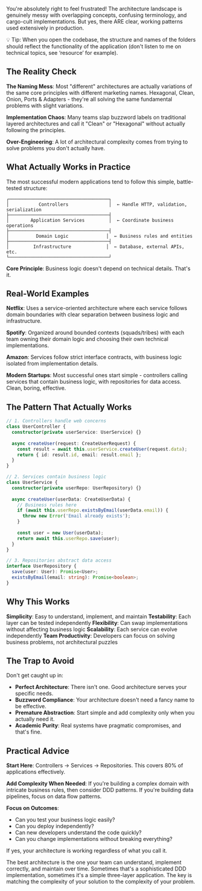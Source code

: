 You're absolutely right to feel frustrated! The architecture landscape is genuinely messy with overlapping concepts, confusing terminology, and cargo-cult implementations. But yes, there ARE clear, working patterns used extensively in production.

💡 Tip: When you open the codebase, the structure and names of the folders should reflect the functionality of the application (don't listen to me on technical topics, see ‘resource’ for example).

## The Reality Check

**The Naming Mess**: Most "different" architectures are actually variations of the same core principles with different marketing names. Hexagonal, Clean, Onion, Ports & Adapters - they're all solving the same fundamental problems with slight variations.

**Implementation Chaos**: Many teams slap buzzword labels on traditional layered architectures and call it "Clean" or "Hexagonal" without actually following the principles.

**Over-Engineering**: A lot of architectural complexity comes from trying to solve problems you don't actually have.

## What Actually Works in Practice

The most successful modern applications tend to follow this simple, battle-tested structure:

```
┌─────────────────────────────────────┐
│           Controllers               │  ← Handle HTTP, validation, serialization
├─────────────────────────────────────┤
│        Application Services         │  ← Coordinate business operations
├─────────────────────────────────────┤
│          Domain Logic              │  ← Business rules and entities  
├─────────────────────────────────────┤
│         Infrastructure             │  ← Database, external APIs, etc.
└─────────────────────────────────────┘
```

**Core Principle**: Business logic doesn't depend on technical details. That's it.

## Real-World Examples

**Netflix**: Uses a service-oriented architecture where each service follows domain boundaries with clear separation between business logic and infrastructure.

**Spotify**: Organized around bounded contexts (squads/tribes) with each team owning their domain logic and choosing their own technical implementations.

**Amazon**: Services follow strict interface contracts, with business logic isolated from implementation details.

**Modern Startups**: Most successful ones start simple - controllers calling services that contain business logic, with repositories for data access. Clean, boring, effective.

## The Pattern That Actually Works

```typescript
// 1. Controllers handle web concerns
class UserController {
  constructor(private userService: UserService) {}
  
  async createUser(request: CreateUserRequest) {
    const result = await this.userService.createUser(request.data);
    return { id: result.id, email: result.email };
  }
}

// 2. Services contain business logic
class UserService {
  constructor(private userRepo: UserRepository) {}
  
  async createUser(userData: CreateUserData) {
    // Business rules here
    if (await this.userRepo.existsByEmail(userData.email)) {
      throw new Error('Email already exists');
    }
    
    const user = new User(userData);
    return await this.userRepo.save(user);
  }
}

// 3. Repositories abstract data access
interface UserRepository {
  save(user: User): Promise<User>;
  existsByEmail(email: string): Promise<boolean>;
}
```

## Why This Works

**Simplicity**: Easy to understand, implement, and maintain
**Testability**: Each layer can be tested independently
**Flexibility**: Can swap implementations without affecting business logic
**Scalability**: Each service can evolve independently
**Team Productivity**: Developers can focus on solving business problems, not architectural puzzles

## The Trap to Avoid

Don't get caught up in:
- **Perfect Architecture**: There isn't one. Good architecture serves your specific needs.
- **Buzzword Compliance**: Your architecture doesn't need a fancy name to be effective.
- **Premature Abstraction**: Start simple and add complexity only when you actually need it.
- **Academic Purity**: Real systems have pragmatic compromises, and that's fine.

## Practical Advice

**Start Here**: Controllers → Services → Repositories. This covers 80% of applications effectively.

**Add Complexity When Needed**: If you're building a complex domain with intricate business rules, then consider DDD patterns. If you're building data pipelines, focus on data flow patterns.

**Focus on Outcomes**: 
- Can you test your business logic easily?
- Can you deploy independently?
- Can new developers understand the code quickly?
- Can you change implementations without breaking everything?

If yes, your architecture is working regardless of what you call it.

The best architecture is the one your team can understand, implement correctly, and maintain over time. Sometimes that's a sophisticated DDD implementation, sometimes it's a simple three-layer application. The key is matching the complexity of your solution to the complexity of your problem.
